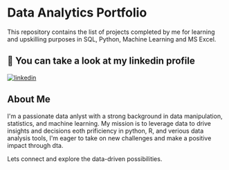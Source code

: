 
# Data Analytics Portfolio

This repository contains the list of projects completed by me for learning and upskilling purposes in SQL, Python, Machine Learning and MS Excel.
## 🔗 You can take a look at my linkedin profile

[![linkedin](https://img.shields.io/badge/linkedin-0A66C2?style=for-the-badge&logo=linkedin&logoColor=white)](https://www.linkedin.com/in/varunjhalani/)

## About Me
I'm a passionate data anlyst with a strong background in data manipulation, statistics, and machine learning. My mission is to leverage data to drive insights and decisions eoth prificiency in python, R, and verious data analysis tools, I'm eager to take on new challenges and make a positive impact through dta.

Lets connect and explore the data-driven possibilities.
